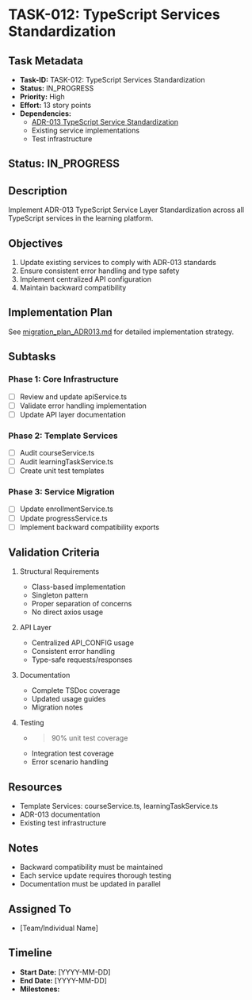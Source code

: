 # TASK-012: TypeScript Services Standardization

## Task Metadata

- **Task-ID:** TASK-012: TypeScript Services Standardization
- **Status:** IN_PROGRESS
- **Priority:** High
- **Effort:** 13 story points
- **Dependencies:**
  - [ADR-013 TypeScript Service Standardization](../ADRs/ADR-013-TypeScript-Service-Standardization.md)
  - Existing service implementations
  - Test infrastructure

## Status: IN_PROGRESS

## Description

Implement ADR-013 TypeScript Service Layer Standardization across all TypeScript services in the learning platform.

## Objectives

1. Update existing services to comply with ADR-013 standards
2. Ensure consistent error handling and type safety
3. Implement centralized API configuration
4. Maintain backward compatibility

## Implementation Plan

See [migration_plan_ADR013.md](migration_plan_ADR013.md) for detailed implementation strategy.

## Subtasks

### Phase 1: Core Infrastructure

- [ ] Review and update apiService.ts
- [ ] Validate error handling implementation
- [ ] Update API layer documentation

### Phase 2: Template Services

- [ ] Audit courseService.ts
- [ ] Audit learningTaskService.ts
- [ ] Create unit test templates

### Phase 3: Service Migration

- [ ] Update enrollmentService.ts
- [ ] Update progressService.ts
- [ ] Implement backward compatibility exports

## Validation Criteria

1. Structural Requirements
   - Class-based implementation
   - Singleton pattern
   - Proper separation of concerns
   - No direct axios usage

2. API Layer
   - Centralized API_CONFIG usage
   - Consistent error handling
   - Type-safe requests/responses

3. Documentation
   - Complete TSDoc coverage
   - Updated usage guides
   - Migration notes

4. Testing
   - >90% unit test coverage
   - Integration test coverage
   - Error scenario handling

## Resources

- Template Services: courseService.ts, learningTaskService.ts
- ADR-013 documentation
- Existing test infrastructure

## Notes

- Backward compatibility must be maintained
- Each service update requires thorough testing
- Documentation must be updated in parallel

## Assigned To

- [Team/Individual Name]

## Timeline

- **Start Date:** [YYYY-MM-DD]
- **End Date:** [YYYY-MM-DD]
- **Milestones:**
